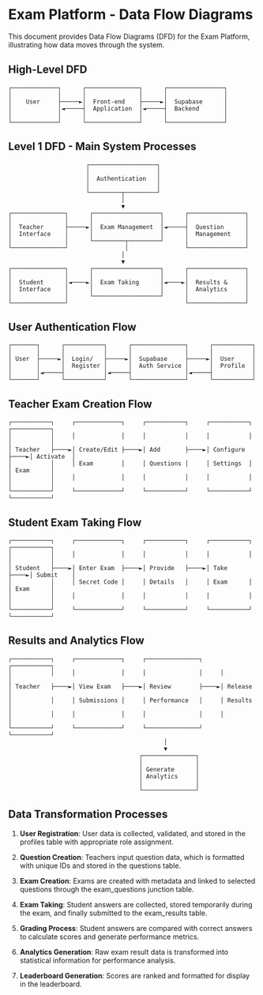 
# Exam Platform - Data Flow Diagrams

This document provides Data Flow Diagrams (DFD) for the Exam Platform, illustrating how data moves through the system.

## High-Level DFD

```
┌─────────────┐      ┌───────────────┐      ┌────────────────┐
│             │      │               │      │                │
│    User     ├─────►│  Front-end    ├─────►│  Supabase      │
│             │◄─────┤  Application  │◄─────┤  Backend       │
│             │      │               │      │                │
└─────────────┘      └───────────────┘      └────────────────┘
```

## Level 1 DFD - Main System Processes

```
                      ┌───────────────────┐
                      │                   │
                      │  Authentication   │
                      │                   │
                      └─────────┬─────────┘
                                │
                                ▼
┌───────────────┐      ┌───────────────────┐      ┌────────────────┐
│               │      │                   │      │                │
│  Teacher      ├─────►│  Exam Management  │◄─────┤  Question      │
│  Interface    │      │                   │      │  Management    │
│               │      └─────────┬─────────┘      │                │
└───────────────┘                │                └────────────────┘
                                │
                                ▼
┌───────────────┐      ┌───────────────────┐      ┌────────────────┐
│               │      │                   │      │                │
│  Student      │◄────►│  Exam Taking      │◄────►│  Results &     │
│  Interface    │      │                   │      │  Analytics     │
│               │      └───────────────────┘      │                │
└───────────────┘                                 └────────────────┘
```

## User Authentication Flow

```
┌───────┐      ┌───────────┐      ┌───────────────┐      ┌───────────┐
│       │      │           │      │               │      │           │
│ User  ├─────►│  Login/   ├─────►│  Supabase     ├─────►│  User     │
│       │      │  Register │      │  Auth Service │      │  Profile  │
│       │◄─────┤           │◄─────┤               │◄─────┤           │
└───────┘      └───────────┘      └───────────────┘      └───────────┘
```

## Teacher Exam Creation Flow

```
┌───────────┐     ┌─────────────┐     ┌───────────┐     ┌───────────┐     ┌───────────┐
│           │     │             │     │           │     │           │     │           │
│ Teacher   ├────►│ Create/Edit ├────►│ Add       ├────►│ Configure ├────►│ Activate  │
│           │     │ Exam        │     │ Questions │     │ Settings  │     │ Exam      │
│           │     │             │     │           │     │           │     │           │
└───────────┘     └─────────────┘     └───────────┘     └───────────┘     └───────────┘
```

## Student Exam Taking Flow

```
┌───────────┐     ┌─────────────┐     ┌───────────┐     ┌───────────┐     ┌───────────┐
│           │     │             │     │           │     │           │     │           │
│ Student   ├────►│ Enter Exam  ├────►│ Provide   ├────►│ Take      ├────►│ Submit    │
│           │     │ Secret Code │     │ Details   │     │ Exam      │     │ Exam      │
│           │     │             │     │           │     │           │     │           │
└───────────┘     └─────────────┘     └───────────┘     └───────────┘     └───────────┘
```

## Results and Analytics Flow

```
┌───────────┐     ┌─────────────┐     ┌───────────────┐     ┌───────────┐
│           │     │             │     │               │     │           │
│ Teacher   ├────►│ View Exam   ├────►│ Review        ├────►│ Release   │
│           │     │ Submissions │     │ Performance   │     │ Results   │
│           │     │             │     │               │     │           │
└───────────┘     └─────────────┘     └───────────────┘     └───────────┘
                                            │
                                            ▼
                                     ┌───────────────┐
                                     │               │
                                     │ Generate      │
                                     │ Analytics     │
                                     │               │
                                     └───────────────┘
```

## Data Transformation Processes

1. **User Registration**: User data is collected, validated, and stored in the profiles table with appropriate role assignment.

2. **Question Creation**: Teachers input question data, which is formatted with unique IDs and stored in the questions table.

3. **Exam Creation**: Exams are created with metadata and linked to selected questions through the exam_questions junction table.

4. **Exam Taking**: Student answers are collected, stored temporarily during the exam, and finally submitted to the exam_results table.

5. **Grading Process**: Student answers are compared with correct answers to calculate scores and generate performance metrics.

6. **Analytics Generation**: Raw exam result data is transformed into statistical information for performance analysis.

7. **Leaderboard Generation**: Scores are ranked and formatted for display in the leaderboard.
